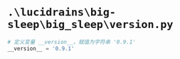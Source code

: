 # `.\lucidrains\big-sleep\big_sleep\version.py`

```py
# 定义变量 __version__，赋值为字符串 '0.9.1'
__version__ = '0.9.1'
```
